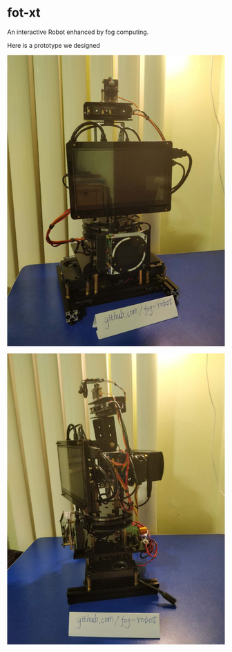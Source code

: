 # fot-xt
An interactive Robot enhanced by fog computing.

Here is a prototype we designed

![Image 1](xt01.jpg)

![Image 2](xt02.jpg)
